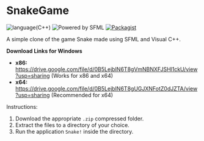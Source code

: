 # SnakeGame

![language(C++)](https://img.shields.io/badge/language-c%2B%2B-brightgreen.svg)
![Powered by SFML](https://img.shields.io/badge/powered%20by-SFML-68f442.svg)
[![Packagist](https://img.shields.io/packagist/l/doctrine/orm.svg)](https://github.com/arnavb/SnakeGame/blob/master/LICENSE.txt)

A simple clone of the game Snake made using SFML and Visual C++.

<b>Download Links for Windows</b>
<ul>
<li><b>x86: </b><a href="https://drive.google.com/file/d/0B5LejbIN6T8gVmNBNXFJSHl1ckU/view?usp=sharing">https://drive.google.com/file/d/0B5LejbIN6T8gVmNBNXFJSHl1ckU/view?usp=sharing</a> (Works for x86 and x64)</li>
<li><b>x64: </b><a href="https://drive.google.com/file/d/0B5LejbIN6T8gUGJXNFotZ0dJZTA/view?usp=sharing">https://drive.google.com/file/d/0B5LejbIN6T8gUGJXNFotZ0dJZTA/view?usp=sharing</a> (Recommended for x64)</li>
</ul>

Instructions:

1. Download the appropriate `.zip` compressed folder.
2. Extract the files to a directory of your choice.
3. Run the application `Snake!` inside the directory.
